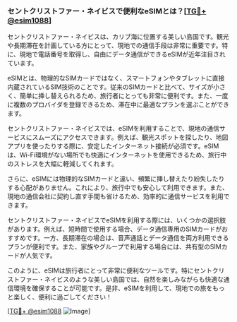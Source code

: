 ### セントクリストファー・ネイビスで便利なeSIMとは？[[TG💪+ @esim1088](https://t.me/s/esim1088)]

セントクリストファー・ネイビスは、カリブ海に位置する美しい島国です。観光や長期滞在を計画している方にとって、現地での通信手段は非常に重要です。特に、現地で電話番号を取得し、自由にデータ通信ができるeSIMが近年注目されています。

eSIMとは、物理的なSIMカードではなく、スマートフォンやタブレットに直接内蔵されているSIM技術のことです。従来のSIMカードと比べて、サイズが小さく、簡単に挿し替えられるため、旅行者にとっても非常に便利です。また、一度に複数のプロバイダを登録できるため、滞在中に最適なプランを選ぶことができます。

セントクリストファー・ネイビスでは、eSIMを利用することで、現地の通信サービスにスムーズにアクセスできます。例えば、観光スポットを探したり、地図アプリを使ったりする際に、安定したインターネット接続が必須です。eSIMは、Wi-Fi環境がない場所でも快適にインターネットを使用できるため、旅行中のストレスを大幅に軽減してくれます。

さらに、eSIMには物理的なSIMカードと違い、頻繁に挿し替えたり紛失したりする心配がありません。これにより、旅行中でも安心して利用できます。また、現地の通信会社に契約し直す手間も省けるため、効率的に通信サービスを利用できます。

セントクリストファー・ネイビスでeSIMを利用する際には、いくつかの選択肢があります。例えば、短時間で使用する場合、データ通信専用のSIMカードがおすすめです。一方、長期滞在の場合は、音声通話とデータ通信を両方利用できるプランが便利です。また、家族やグループで利用する場合には、共有型のSIMカードが人気です。

このように、eSIMは旅行者にとって非常に便利なツールです。特にセントクリストファー・ネイビスのような美しい島国では、自然を楽しみながらも快適な通信環境を確保することが可能です。是非、eSIMを利用して、現地での旅をもっと楽しく、便利に過ごしてください！

[[TG💪+ @esim1088](https://t.me/s/esim1088) ![Image](https://i.postimg.cc/Y0z9fWf4/image.png)]